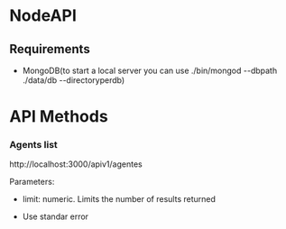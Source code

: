 # NodeAPI

## Requirements

* MongoDB(to start a local server you can use ./bin/mongod --dbpath ./data/db --directoryperdb)

# API Methods

### Agents list

http://localhost:3000/apiv1/agentes

Parameters:

* limit: numeric. Limits the number of results returned

* Use standar error 